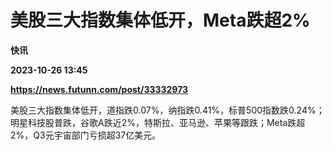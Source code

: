 # 美股三大指数集体低开，Meta跌超2%
**快讯**

**2023-10-26 13:45**

**https://news.futunn.com/post/33332973**

美股三大指数集体低开，道指跌0.07%，纳指跌0.41%，标普500指数跌0.24%；明星科技股普跌，谷歌A跌近2%，特斯拉、亚马逊、苹果等跟跌；Meta跌超2%，Q3元宇宙部门亏损超37亿美元。